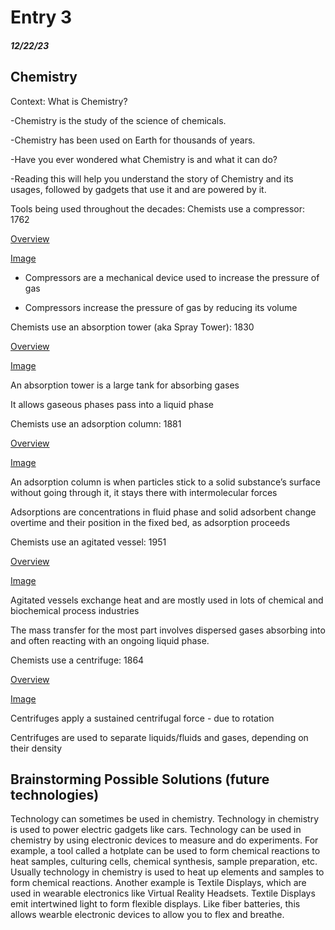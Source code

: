# Entry 3
##### 12/22/23

## Chemistry

Context: What is Chemistry?

-Chemistry is the study of the science of chemicals.

-Chemistry has been used on Earth for thousands of years.

-Have you ever wondered what Chemistry is and what it can do?

-Reading this will help you understand the story of Chemistry and its usages, followed by gadgets that use it and are powered by it.

Tools being used throughout the decades:
Chemists use a compressor: 
1762

[Overview](https://en.wikipedia.org/wiki/Compressor)

[Image](https://upload.wikimedia.org/wikipedia/commons/thumb/6/6e/ReciprocatingCompressor.jpg/220px-ReciprocatingCompressor.jpg)

- Compressors are a mechanical device used to increase the pressure of gas

- Compressors increase the pressure of gas by reducing its volume

Chemists use an absorption tower (aka Spray Tower): 
1830

[Overview](https://en.wikipedia.org/wiki/Spray_tower)

[Image](https://www.metso.com/contentassets/cf355c94b47446a39d1fc138e4afaf15/absorption-image-1.jpg?preset=preset_575x400)

An absorption tower is a large tank for absorbing gases

It allows gaseous phases pass into a liquid phase

Chemists use an adsorption column: 
1881

[Overview](https://en.wikipedia.org/wiki/Adsorption)

[Image](https://chembam.files.wordpress.com/2017/02/img_6748.jpg)

An adsorption column is when particles stick to a solid substance’s surface without going through it, it stays there with intermolecular forces

Adsorptions are concentrations in fluid phase and solid adsorbent change overtime and their position in the fixed bed, as adsorption proceeds

Chemists use an agitated vessel: 
1951

[Overview](https://www.mdpi.com/2227-9717/9/3/468#:~:text=Agitated%20vessels%20or%20mechanically%20stirred,such%20as%20anaerobic%20digestion%20process)

[Image](https://img2.exportersindia.com/product_images/bc-full/2020/1/603624/agitated-vessel-1579079732-5255255.jpeg)

Agitated vessels exchange heat and are mostly used in lots of chemical and biochemical process industries

The mass transfer for the most part involves dispersed gases absorbing into and often reacting with an ongoing liquid phase.

Chemists use a centrifuge: 
1864

[Overview](https://en.wikipedia.org/wiki/Centrifuge)

[Image](SCL302.jpg)

Centrifuges apply a sustained centrifugal force - due to rotation

Centrifuges are used to separate liquids/fluids and gases, depending on their density

## Brainstorming Possible Solutions (future technologies)

Technology can sometimes be used in chemistry. Technology in chemistry is used to power electric gadgets like cars. Technology can be used in chemistry by using electronic devices to measure and do experiments. For example, a tool called a hotplate can be used to form chemical reactions to heat samples, culturing cells, chemical synthesis, sample preparation, etc. Usually technology in chemistry is used to heat up elements and samples to form chemical reactions. Another example is Textile Displays, which are used in wearable electronics like Virtual Reality Headsets. Textile Displays emit intertwined light to form flexible displays. Like fiber batteries, this allows wearble electronic devices to allow you to flex and breathe.
